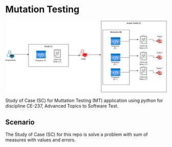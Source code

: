 # Mutation Testing

![](img/(CE-237)%20Figuras%20e%20Diagramas.jpg)

Study of Case (SC) for Muttation Testing (MT) application using <em>python</em> for discipline CE-237, Advanced Topics to Software Test.

## Scenario

The Study of Case (SC) for this repo is solve a problem with sum of measures with values and errors. 
